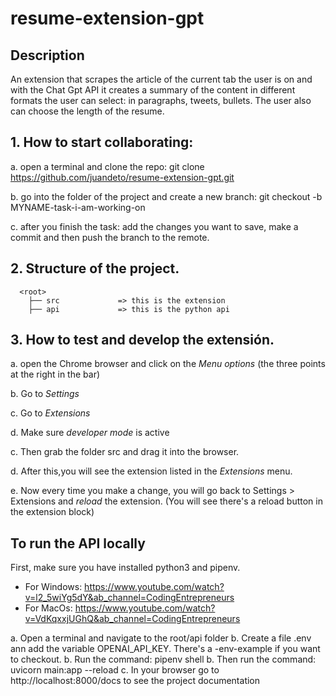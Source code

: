 # resume-extension-gpt

## Description

An extension that scrapes the article of the current tab the user is on and with the Chat Gpt API it creates a summary of the content in different formats the user can select: in paragraphs, tweets, bullets. The user also can choose the length of the resume.

## 1. How to start collaborating:
     
a. open a terminal and clone the repo: git clone https://github.com/juandeto/resume-extension-gpt.git
     
b. go into the folder of the project and create a new branch: git checkout -b MYNAME-task-i-am-working-on
     
c. after you finish the task: add the changes you want to save, make a commit and then push the branch to the remote.
     
  
## 2. Structure of the project.
 
      <root>
        ├── src             => this is the extension
        ├── api             => this is the python api
   
## 3. How to test and develop the extensión.
  
a. open the Chrome browser and click on the *Menu options* (the three points at the right in the bar)
      
b. Go to *Settings*
      
c. Go to *Extensions*
      
d. Make sure *developer mode* is active
      
c. Then grab the folder src and drag it into the browser.
      
d. After this,you will see the extension listed in the *Extensions* menu.
      
e. Now every time you make a change, you will go back to Settings > Extensions and *reload* the extension. (You will see there's a reload button in the extension block)
      
     
## To run the API locally

First, make sure you have installed python3 and pipenv. 
  - For Windows: https://www.youtube.com/watch?v=l2_5wiYg5dY&ab_channel=CodingEntrepreneurs
  - For MacOs: https://www.youtube.com/watch?v=VdKqxxjUGhQ&ab_channel=CodingEntrepreneurs

a. Open a terminal and navigate to the root/api folder
b. Create a file .env ann add the variable OPENAI_API_KEY. There's a -env-example if you want to checkout.
b. Run the command: pipenv shell
b. Then run the command: uvicorn main:app --reload
c. In your browser go to http://localhost:8000/docs to see the project documentation
